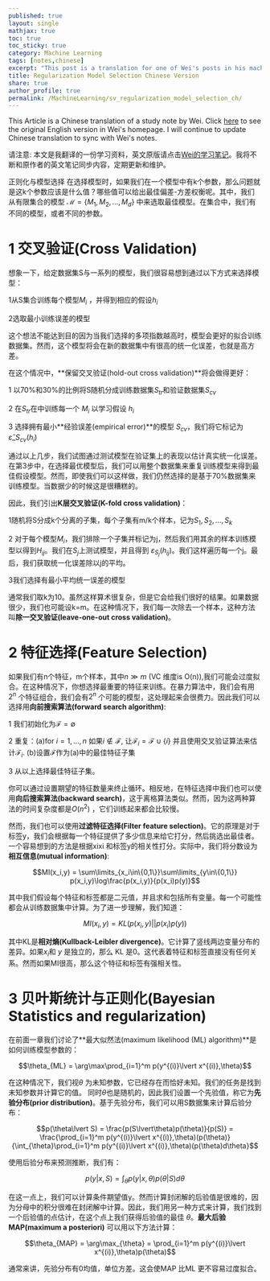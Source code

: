 ```yaml
---
published: true
layout: single
mathjax: true
toc: true
toc_sticky: true
category: Machine Learning
tags: [notes,chinese]
excerpt: "This post is a translation for one of Wei's posts in his machine learning notes."
title: Regularization Model Selection Chinese Version
share: true
author_profile: true
permalink: /MachineLearning/sv_regularization_model_selection_ch/
---
```


This Article is a Chinese translation of a study note by Wei. Click [here](https://wei2624.github.io/MachineLearning/sv_regularization_model_selection/) to see the original English version in Wei's homepage. I will continue to update Chinese translation to sync with Wei's notes.

请注意: 本文是我翻译的一份学习资料，英文原版请点击[Wei的学习笔记](https://wei2624.github.io/MachineLearning/sv_regularization_model_selection/)。我将不断和原作者的英文笔记同步内容，定期更新和维护。

正则化与模型选择
在选择模型时，如果我们在一个模型中有k个参数，那么问题就是这k个参数应该是什么值？哪些值可以给出最佳偏差-方差权衡呢。其中，我们从有限集合的模型 $\mathcal{M} = \{M_1,M_2,\dots,M_d\}$ 中来选取最佳模型。在集合中，我们有不同的模型，或者不同的参数。

# 1 交叉验证(Cross Validation)

想象一下，给定数据集S与一系列的模型，我们很容易想到通过以下方式来选择模型：

1从S集合训练每个模型$M_i$ ，并得到相应的假设$h_i$

2选取最小训练误差的模型

这个想法不能达到目的因为当我们选择的多项指数越高时，模型会更好的拟合训练数据集。然而，这个模型将会在新的数据集中有很高的统一化误差，也就是高方差。

在这个情况中，**保留交叉验证(hold-out cross validation)**将会做得更好：

1 以70%和30%的比例将S随机分成训练数据集$S_{tr}$和验证数据集$S_{cv}$ 

2 在$S_{tr}$在中训练每一个 $M_i$ 以学习假设 $h_i$

3 选择拥有最小**经验误差(empirical error)**的模型 $S_{cv}$，我们将它标记为
$\hat{\varepsilon}\_{S_{cv}}(h_i)$

通过以上几步，我们试图通过测试模型在验证集上的表现以估计真实统一化误差。在第3步中，在选择最优模型后，我们可以用整个数据集来重复训练模型来得到最佳假设模型。然而，即使我们可以这样做，我们仍然选择的是基于70%数据集来训练模型。当数据少的时候这是很糟糕的。

因此，我们引出**K层交叉验证(K-fold cross validation)**：

1随机将S分成k个分离的子集，每个子集有m/k个样本，记为$S_1,S_2,\dots,S_k$

2 对于每个模型$M_i$，我们排除一个子集并标记为j，然后我们用其余的样本训练模型以得到$H_{ij}$。我们在$S_j$上测试模型，并且得到 $\varepsilon_{S_j}(h_{ij})$。我们这样遍历每一个j。最后，我们获取统一化误差除以j的平均。

3我们选择有最小平均统一误差的模型

通常我们取k为10。虽然这样算术很复杂，但是它会给我们很好的结果。如果数据很少，我们也可能设k=m。在这种情况下，我们每一次除去一个样本，这种方法叫**除一交叉验证(leave-one-out cross validation)**。

# 2 特征选择(Feature Selection)

如果我们有n个特征，m个样本，其中$n \gg m$ (VC 维度is O(n)),我们可能会过度拟合。在这种情况下，你想选择最重要的特征来训练。在暴力算法中，我们会有用$2^n$ 个特征组合，我们会有$2^n$ 个可能的模型，这处理起来会很费力。因此我们可以选择用**向前搜索算法(forward search algorithm)**:

1 我们初始化为$\mathcal{F} = \emptyset$

2 重复：(a)for $i =1,\dots,n$ 如果$i\notin\mathcal{F}$, 让$\mathcal{F}_i = \mathcal{F}\cup\{i\}$ 并且使用交叉验证算法来估计$\mathcal{F}_i$. (b)设置$\mathcal{F}$作为(a)中的最佳特征子集

3 从以上选择最佳特征子集。

你可以通过设置期望的特征数量来终止循环。相反地，在特征选择中我们也可以使用**向后搜索算法(backward search)**，这于离格算法类似。然而，因为这两种算法的时间复杂度都是$O(n^2)$ ，它们训练起来都会比较慢。

然而，我们也可以使用**过滤特征选择(Filter feature selection)**。它的原理是对于标签y，我们会根据每一个特征提供了多少信息来给它打分，然后挑选出最佳者。
一个容易想到的方法是根据xixi 和标签y的相关性打分。实际中，我们将分数设为**相互信息(mutual information)**:

$$MI(x_i,y) = \sum\limits_{x_i\in\{0,1\}}\sum\limits_{y\in\{0,1\}} p(x_i,y)\log\frac{p(x_i,y)}{p(x_i)p(y)}$$

其中我们假设每个特征和标签都是二元值，并且求和包括所有变量。每一个可能性都会从训练数据集中计算。为了进一步理解，我们知道：

$$MI(x_i,y) = KL(p(x_i,y)\lvert\lvert p(x_i)p(y))$$

其中KL是**相对熵(Kullback-Leibler divergence)**。它计算了竖线两边变量分布的差异。如果$x_i$和 $y$ 是独立的，那么 KL 是0。这代表着特征和标签直接没有任何关系。然而如果MI很高，那么这个特征和标签有强相关性。

# 3 贝叶斯统计与正则化(Bayesian Statistics and regularization)

在前面一章我们讨论了**最大似然法(maximum likelihood (ML) algorithm)**是如何训练模型参数的：

$$\theta_{ML} = \arg\max\prod_{i=1}^m p(y^{(i)}\lvert x^{(i)},\theta)$$

在这种情况下，我们视$\theta$ 为未知参数，它已经存在而恰好未知。我们的任务是找到未知参数并计算它的值。
同时$\theta$也是随机的，因此我们设置一个先验值，称它为**先验分布(prior distribution)**。基于先验分布，我们可以用S数据集来计算后验分布：

$$p(\theta\lvert S) = \frac{p(S\lvert\theta)p(\theta)}{p(S)} = \frac{\prod_{i=1}^m p(y^{(i)}\lvert x^{(i)},\theta)(p(\theta)}{\int_{\theta}\prod_{i=1}^m p(y^{(i)}\lvert x^{(i)},\theta)(p(\theta)d\theta}$$

使用后验分布来预测推断，我们有：

$$p(y\lvert x,S) = \int_{\theta}p(y\lvert x,\theta)p(\theta\lvert S)d\theta$$

在这一点上，我们可以计算条件期望值y。然而计算封闭解的后验值是很难的，因为分母中的积分很难在封闭解中计算。因此，我们用另一种方式来计算，我们找到一个后验值的点估计，在这个点上我们获得后验值的最佳 $\theta$。**最大后验MAP(maximum a posteriori)** 可以用以下方法计算：

$$\theta_{MAP} = \arg\max_{\theta} = \prod_{i=1}^m p(y^{(i)}\lvert x^{(i)},\theta)p(\theta)$$

通常来讲，先验分布有0均值，单位方差。这会使MAP 比ML 更不容易过度拟合。

